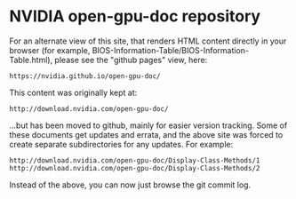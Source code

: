 NVIDIA open-gpu-doc repository
==============================

For an alternate view of this site, that renders HTML content directly in
your browser (for example, BIOS-Information-Table/BIOS-Information-Table.html),
please see the "github pages" view, here:

    https://nvidia.github.io/open-gpu-doc/

This content was originally kept at:

    http://download.nvidia.com/open-gpu-doc/

...but has been moved to github, mainly for easier version tracking. Some of
these documents get updates and errata, and the above site was forced to create
separate subdirectories for any updates. For example:

    http://download.nvidia.com/open-gpu-doc/Display-Class-Methods/1
    http://download.nvidia.com/open-gpu-doc/Display-Class-Methods/2

Instead of the above, you can now just browse the git commit log.

